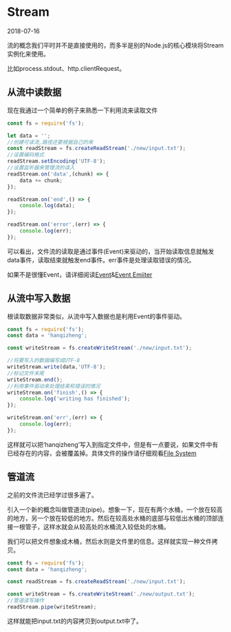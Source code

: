 # Stream
2018-07-16

流的概念我们平时并不是直接使用的，而多半是别的Node.js的核心模块将Stream实例化来使用。

比如process.stdout、http.clientRequest。

## 从流中读数据

现在我通过一个简单的例子来熟悉一下利用流来读取文件
```js
const fs = require('fs');

let data = '';
//创建可读流,路径还要根据自己的来
const readStream = fs.createReadStream('./new/input.txt');
//设置编码格式
readStream.setEncoding('UTF-8');
//设置监听器来管理流的读入
readStream.on('data',(chunk) => {
    data += chunk;
});

readStream.on('end',() => {
    console.log(data);
});

readStream.on('error',(err) => {
    console.log(err);
});
```
可以看出，文件流的读取是通过事件(Event)来驱动的，当开始读取信息就触发data事件，读取结束就触发end事件。err事件是处理读取错误的情况。

如果不是很懂Event，请详细阅读[Event](https://github.com/hanqizheng/Node.js-LearningDialog/blob/master/Node.js%E6%A8%A1%E5%9D%97/Events.md)&[Event Emiiter](https://github.com/hanqizheng/Node.js-LearningDialog/blob/master/Node.js%E6%A8%A1%E5%9D%97/EventEmitter.md)
## 从流中写入数据
根读取数据非常类似，从流中写入数据也是利用Event的事件驱动。
```js
const fs = require('fs');
const data = 'hanqizheng';

const writeStream = fs.createWriteStream('./new/input.txt');

//将要写入的数据编写成UTF-8
writeStream.write(data,'UTF-8');
//标记文件末尾
writeStream.end();
//利用事件驱动来处理结束和错误的情况
writeStream.on('finish',() => {
    console.log('writing has finished');
});

writeStream.on('err',(err) => {
    console.log(err);
});
```
这样就可以把‘hanqizheng’写入到指定文件中，但是有一点要说，如果文件中有已经存在的内容，会被覆盖掉。具体文件的操作请仔细观看[File System](https://github.com/hanqizheng/Node.js-LearningDialog/blob/master/Node.js%E6%A8%A1%E5%9D%97/FileSystem.md)

## 管道流
之前的文件流已经学过很多遍了。

引入一个新的概念叫做管道流(pipe)。想象一下，现在有两个水桶，一个放在较高的地方，另一个放在较低的地方。然后在较高处水桶的底部与较低出水桶的顶部连接一根管子，这样水就会从较高处的水桶流入较低处的水桶。

我们可以把文件想象成木桶，然后水则是文件里的信息。这样就实现一种文件拷贝。
```js
const fs = require('fs');
const data = 'hanqizheng';

const readStream = fs.createReadStream('./new/input.txt');

const writeStream = fs.createWriteStream('./new/output.txt');
//管道读写操作
readStream.pipe(writeStream);

```
这样就能把input.txt的内容拷贝到output.txt中了。

